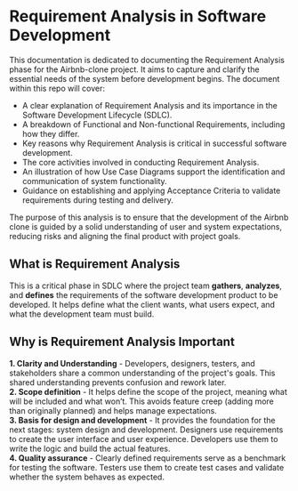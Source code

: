 # Requirement Analysis in Software Development  
This documentation is dedicated to documenting the Requirement Analysis phase for the Airbnb-clone project. It aims to capture and clarify the essential needs of the system before development begins. The document within this repo will cover:  

- A clear explanation of Requirement Analysis and its importance in the Software Development Lifecycle (SDLC).
- A breakdown of Functional and Non-functional Requirements, including how they differ.
- Key reasons why Requirement Analysis is critical in successful software development.
- The core activities involved in conducting Requirement Analysis.
- An illustration of how Use Case Diagrams support the identification and communication of system functionality.
- Guidance on establishing and applying Acceptance Criteria to validate requirements during testing and delivery.  

The purpose of this analysis is to ensure that the development of the Airbnb clone is guided by a solid understanding of user and system expectations, reducing risks and aligning the final product with project goals.

## What is Requirement Analysis   
This is a critical phase in SDLC where the project team **gathers**, **analyzes**, and **defines** the requirements of the software development product to be developed. It helps define what the client wants, what users expect, and what the development team must build.  

## Why is Requirement Analysis Important  
**1. Clarity and Understanding** - Developers, designers, testers, and stakeholders share a common understanding of the project's goals. This shared understanding prevents confusion and rework later.    
**2. Scope definition** - It helps define the scope of the project, meaning what will be included and what won’t. This avoids feature creep (adding more than originally planned) and helps manage expectations.  
**3. Basis for design and development** - It provides the foundation for the next stages: system design and development. Designers use requirements to create the user interface and user experience. Developers use them to write the logic and build the actual features.   
**4. Quality assurance** - Clearly defined requirements serve as a benchmark for testing the software. Testers use them to create test cases and validate whether the system behaves as expected.  


